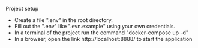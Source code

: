 Project setup

- Create a file ".env" in the root directory.
- Fill out the ".env" like ".evn.example" using your own credentials.
- In a terminal of the project run the command "docker-compose up -d"
- In a browser, open the link http://localhost:8888/ to start the application